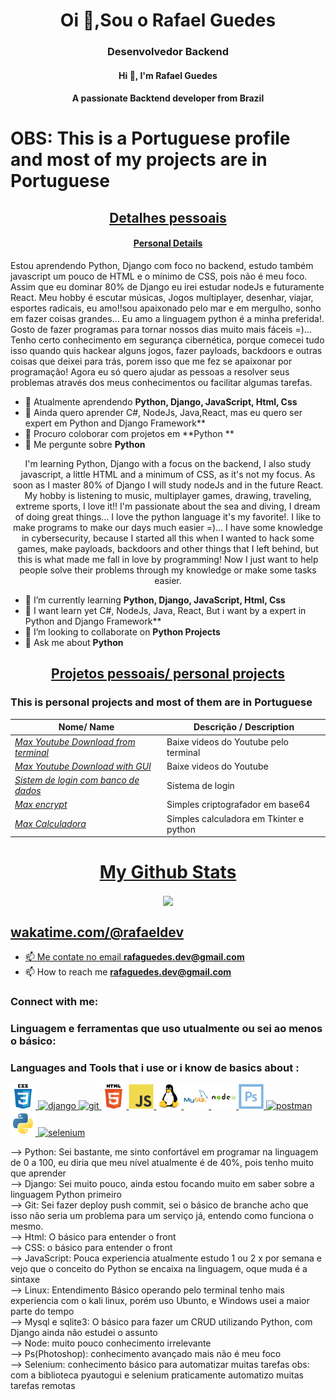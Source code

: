 

<h1 align="center">Oi 👋,Sou o Rafael Guedes</h1>
<h3 align="center">Desenvolvedor Backend</h3>

<h4 align="center">Hi 👋, I'm Rafael Guedes</h4>
<h4 align="center">A passionate Backtend developer from Brazil</h4>
<h1>OBS: This is a Portuguese profile and most of my projects are in Portuguese </h1>
<h2 align="center"><u>Detalhes pessoais</u></h2>
<h4 align="center"><u>Personal Details</u></h4>

<p align="center">
   
Estou aprendendo Python, Django com foco no backend, estudo também javascript um pouco de HTML e o mínimo de CSS, pois não é meu foco. Assim que eu dominar 80% de Django eu irei estudar nodeJs e futuramente React. Meu hobby é escutar músicas, Jogos multiplayer, desenhar, viajar, esportes radicais,  eu amo!!sou apaixonado pelo mar e em mergulho, sonho em fazer coisas grandes... Eu amo a linguagem python é a  minha preferida!. Gosto de fazer programas para tornar nossos dias muito mais fáceis =)… Tenho certo conhecimento em segurança cibernética, porque comecei tudo isso quando quis hackear alguns jogos, fazer payloads, backdoors e outras coisas que deixei para trás, porem isso que me fez se apaixonar por programação! Agora eu só quero ajudar as pessoas a resolver seus problemas através dos meus conhecimentos ou facilitar algumas tarefas.
   
</p>

- 🌱 Atualmente aprendendo **Python, Django, JavaScript, Html, Css**
- 🌱 Ainda quero aprender C#, NodeJs, Java,React, mas eu quero ser expert em Python and Django Framework**
- 👯 Procuro coloborar com projetos em  **Python **
- 💬 Me pergunte sobre **Python**

<p align="center">
I'm learning Python, Django with a focus on the backend, I also study javascript, a little HTML and a minimum of CSS, as it's not my focus. As soon as I master 80% of Django I will study nodeJs and in the future React. My hobby is listening to music, multiplayer games, drawing, traveling, extreme sports, I love it!! I'm passionate about the sea and diving, I dream of doing great things... I love the python language it's my favorite!. I like to make programs to make our days much easier =)… I have some knowledge in cybersecurity, because I started all this when I wanted to hack some games, make payloads, backdoors and other things that I left behind, but this is what made me fall in love by programming! Now I just want to help people solve their problems through my knowledge or make some tasks easier.
</p>

- 🌱 I’m currently learning **Python, Django, JavaScript, Html, Css**
- 🌱 I want learn yet C#, NodeJs, Java, React, But i want by a expert in Python and Django Framework**
- 👯 I’m looking to collaborate on **Python Projects**
- 💬 Ask me about **Python**

<h2 align="center"><u>Projetos pessoais/ personal projects</u></h2>
<h3>This is personal projects and most of them are in Portuguese </h3>

| Nome/ Name                  | Descrição / Description                                            |
| ----------------------|------------------------------------------------------- |
| _[Max Youtube Download from terminal](https://github.com/guedes2142/Max-Youtube-downloader)_   |Baixe videos do Youtube pelo terminal|
| _[Max Youtube Download with GUI](https://github.com/guedes2142/Max-YouTube-Download)_   |Baixe videos do Youtube|
| _[Sistem de login com banco de dados](https://github.com/guedes2142/Sistema-de-Login)_   |Sistema de login|
| _[Max encrypt](https://github.com/guedes2142/Max-encryp/tree/main)_   |Simples criptografador em base64|
| _[Max Calculadora](https://github.com/guedes2142/Max-Calculadora)_   |Simples calculadora em Tkinter e python|

<h1 align="center"><u>My Github Stats</u></h1>
<p align="center">
   <a href="https://github-readme-stats.vercel.app/api/top-langs/?username=guedes2142&layout=compact)](https://github.com/guedes2142/github-readme-stats">
   <img align="center" src="https://github-readme-stats.vercel.app/api/top-langs/?username=guedes2142&layout=compact)](https://github.com/guedes2142/github-readme-stats" />
      <p aling="center">
<h2><a href="https://wakatime.com/@rafaeldev"</a>wakatime.com/@rafaeldev</h2>
</p>



- 📫 Me contate no email **rafaguedes.dev@gmail.com**
- 📫 How to reach me **rafaguedes.dev@gmail.com**

<h3 align="left">Connect with me:</h3>
<p align="left">
</p>

<h3 align="left">Linguagem e ferramentas que uso utualmente ou sei ao menos o básico:</h3>
<h3 align="left">Languages and Tools that i use or i know de basics about :</h3>
<p align="left"> <a href="https://www.w3schools.com/css/" target="_blank" rel="noreferrer"> <img src="https://raw.githubusercontent.com/devicons/devicon/master/icons/css3/css3-original-wordmark.svg" alt="css3" width="40" height="40"/> </a> <a href="https://www.djangoproject.com/" target="_blank" rel="noreferrer"> <img src="https://cdn.worldvectorlogo.com/logos/django.svg" alt="django" width="40" height="40"/> </a> <a href="https://git-scm.com/" target="_blank" rel="noreferrer"> <img src="https://www.vectorlogo.zone/logos/git-scm/git-scm-icon.svg" alt="git" width="40" height="40"/> </a> <a href="https://www.w3.org/html/" target="_blank" rel="noreferrer"> <img src="https://raw.githubusercontent.com/devicons/devicon/master/icons/html5/html5-original-wordmark.svg" alt="html5" width="40" height="40"/> </a> <a href="https://developer.mozilla.org/en-US/docs/Web/JavaScript" target="_blank" rel="noreferrer"> <img src="https://raw.githubusercontent.com/devicons/devicon/master/icons/javascript/javascript-original.svg" alt="javascript" width="40" height="40"/> </a> <a href="https://www.linux.org/" target="_blank" rel="noreferrer"> <img src="https://raw.githubusercontent.com/devicons/devicon/master/icons/linux/linux-original.svg" alt="linux" width="40" height="40"/> </a> <a href="https://www.mysql.com/" target="_blank" rel="noreferrer"> <img src="https://raw.githubusercontent.com/devicons/devicon/master/icons/mysql/mysql-original-wordmark.svg" alt="mysql" width="40" height="40"/> </a> <a href="https://nodejs.org" target="_blank" rel="noreferrer"> <img src="https://raw.githubusercontent.com/devicons/devicon/master/icons/nodejs/nodejs-original-wordmark.svg" alt="nodejs" width="40" height="40"/> </a> <a href="https://www.photoshop.com/en" target="_blank" rel="noreferrer"> <img src="https://raw.githubusercontent.com/devicons/devicon/master/icons/photoshop/photoshop-line.svg" alt="photoshop" width="40" height="40"/> </a> <a href="https://postman.com" target="_blank" rel="noreferrer"> <img src="https://www.vectorlogo.zone/logos/getpostman/getpostman-icon.svg" alt="postman" width="40" height="40"/> </a> <a href="https://www.python.org" target="_blank" rel="noreferrer"> <img src="https://raw.githubusercontent.com/devicons/devicon/master/icons/python/python-original.svg" alt="python" width="40" height="40"/> </a> <a href="https://www.selenium.dev" target="_blank" rel="noreferrer"> <img src="https://raw.githubusercontent.com/detain/svg-logos/780f25886640cef088af994181646db2f6b1a3f8/svg/selenium-logo.svg" alt="selenium" width="40" height="40"/> </a> </p>

<div>
--> Python: Sei bastante, me sinto confortável em programar na linguagem de 0 a 100, eu diria que meu nível atualmente é de 40%, pois tenho muito que aprender<br>
--> Django: Sei muito pouco, ainda estou focando muito em saber sobre a linguagem Python primeiro<br>
--> Git: Sei fazer deploy push commit, sei o básico de branche acho que isso não seria um problema para um serviço já, entendo como funciona o mesmo.<br>
--> Html: O básico para entender o front<br>
--> CSS: o básico para entender o front<br>
--> JavaScript: Pouca experiencia atualmente estudo 1 ou 2 x por semana e vejo que o conceito do Python se encaixa na linguagem, oque muda é  a sintaxe <br>
--> Linux: Entendimento Básico operando pelo terminal tenho mais experiencia com o kali linux, porém uso Ubunto, e Windows usei a maior parte do tempo<br>
--> Mysql e sqlite3: O básico para fazer um CRUD utilizando Python, com Django ainda não estudei o assunto<br>
--> Node: muito pouco conhecimento irrelevante<br>
 --> Ps(Photoshop): conhecimento avançado mais não é meu foco<br>
--> Selenium: conhecimento básico para automatizar muitas tarefas obs: com a biblioteca pyautogui e selenium praticamente automatizo muitas tarefas  remotas<br>
</div>

